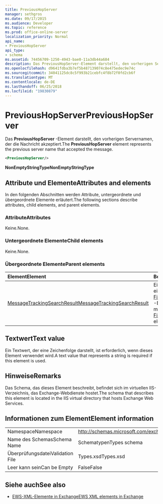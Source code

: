 ```yaml
---
title: PreviousHopServer
manager: sethgros
ms.date: 09/17/2015
ms.audience: Developer
ms.topic: reference
ms.prod: office-online-server
localization_priority: Normal
api_name:
- PreviousHopServer
api_type:
- schema
ms.assetid: 74456709-1250-4943-bae0-11a3db44a684
description: Das PreviousHopServer-Element darstellt, den vorherigen Servernamen, der die Nachricht akzeptiert.
ms.openlocfilehash: d9641fdba3b7ef5b487139074c8e475edec9e74c
ms.sourcegitcommit: 34041125dc8c5f993b21cebfc4f8b72f0fd2cb6f
ms.translationtype: MT
ms.contentlocale: de-DE
ms.lasthandoff: 06/25/2018
ms.locfileid: "19830879"
---
```

# <a name="previoushopserver"></a><span data-ttu-id="6f18e-103">PreviousHopServer</span><span class="sxs-lookup"><span data-stu-id="6f18e-103">PreviousHopServer</span></span>

<span data-ttu-id="6f18e-104">Das **PreviousHopServer** -Element darstellt, den vorherigen Servernamen, der die Nachricht akzeptiert.</span><span class="sxs-lookup"><span data-stu-id="6f18e-104">The **PreviousHopServer** element represents the previous server name that accepted the message.</span></span> 
  
```XML
<PreviousHopServer/>
```

 <span data-ttu-id="6f18e-105">**NonEmptyStringType**</span><span class="sxs-lookup"><span data-stu-id="6f18e-105">**NonEmptyStringType**</span></span>
## <a name="attributes-and-elements"></a><span data-ttu-id="6f18e-106">Attribute und Elemente</span><span class="sxs-lookup"><span data-stu-id="6f18e-106">Attributes and elements</span></span>

<span data-ttu-id="6f18e-107">In den folgenden Abschnitten werden Attribute, untergeordnete und übergeordnete Elemente erläutert.</span><span class="sxs-lookup"><span data-stu-id="6f18e-107">The following sections describe attributes, child elements, and parent elements.</span></span>
  
### <a name="attributes"></a><span data-ttu-id="6f18e-108">Attribute</span><span class="sxs-lookup"><span data-stu-id="6f18e-108">Attributes</span></span>

<span data-ttu-id="6f18e-109">Keine.</span><span class="sxs-lookup"><span data-stu-id="6f18e-109">None.</span></span>
  
### <a name="child-elements"></a><span data-ttu-id="6f18e-110">Untergeordnete Elemente</span><span class="sxs-lookup"><span data-stu-id="6f18e-110">Child elements</span></span>

<span data-ttu-id="6f18e-111">Keine.</span><span class="sxs-lookup"><span data-stu-id="6f18e-111">None.</span></span>
  
### <a name="parent-elements"></a><span data-ttu-id="6f18e-112">Übergeordnete Elemente</span><span class="sxs-lookup"><span data-stu-id="6f18e-112">Parent elements</span></span>

|<span data-ttu-id="6f18e-113">**Element**</span><span class="sxs-lookup"><span data-stu-id="6f18e-113">**Element**</span></span>|<span data-ttu-id="6f18e-114">**Beschreibung**</span><span class="sxs-lookup"><span data-stu-id="6f18e-114">**Description**</span></span>|
|:-----|:-----|
|[<span data-ttu-id="6f18e-115">MessageTrackingSearchResult</span><span class="sxs-lookup"><span data-stu-id="6f18e-115">MessageTrackingSearchResult</span></span>](messagetrackingsearchresult.md) <br/> |<span data-ttu-id="6f18e-116">Ein einzelnes Nachricht Ergebnis für ein [FindMessageTrackingReportResponse](findmessagetrackingreportresponse.md) -Element enthält.</span><span class="sxs-lookup"><span data-stu-id="6f18e-116">Contains a single message result for a [FindMessageTrackingReportResponse](findmessagetrackingreportresponse.md) element.</span></span>  <br/> |
   
## <a name="text-value"></a><span data-ttu-id="6f18e-117">Textwert</span><span class="sxs-lookup"><span data-stu-id="6f18e-117">Text value</span></span>

<span data-ttu-id="6f18e-118">Ein Textwert, der eine Zeichenfolge darstellt, ist erforderlich, wenn dieses Element verwendet wird.</span><span class="sxs-lookup"><span data-stu-id="6f18e-118">A text value that represents a string is required if this element is used.</span></span>
  
## <a name="remarks"></a><span data-ttu-id="6f18e-119">Hinweise</span><span class="sxs-lookup"><span data-stu-id="6f18e-119">Remarks</span></span>

<span data-ttu-id="6f18e-120">Das Schema, das dieses Element beschreibt, befindet sich im virtuellen IIS-Verzeichnis, das Exchange-Webdienste hostet.</span><span class="sxs-lookup"><span data-stu-id="6f18e-120">The schema that describes this element is located in the IIS virtual directory that hosts Exchange Web Services.</span></span>
  
## <a name="element-information"></a><span data-ttu-id="6f18e-121">Informationen zum Element</span><span class="sxs-lookup"><span data-stu-id="6f18e-121">Element information</span></span>

|||
|:-----|:-----|
|<span data-ttu-id="6f18e-122">Namespace</span><span class="sxs-lookup"><span data-stu-id="6f18e-122">Namespace</span></span>  <br/> |http://schemas.microsoft.com/exchange/services/2006/types  <br/> |
|<span data-ttu-id="6f18e-123">Name des Schemas</span><span class="sxs-lookup"><span data-stu-id="6f18e-123">Schema Name</span></span>  <br/> |<span data-ttu-id="6f18e-124">Schematypen</span><span class="sxs-lookup"><span data-stu-id="6f18e-124">Types schema</span></span>  <br/> |
|<span data-ttu-id="6f18e-125">Überprüfungsdatei</span><span class="sxs-lookup"><span data-stu-id="6f18e-125">Validation File</span></span>  <br/> |<span data-ttu-id="6f18e-126">Types.xsd</span><span class="sxs-lookup"><span data-stu-id="6f18e-126">Types.xsd</span></span>  <br/> |
|<span data-ttu-id="6f18e-127">Leer kann sein</span><span class="sxs-lookup"><span data-stu-id="6f18e-127">Can be Empty</span></span>  <br/> |<span data-ttu-id="6f18e-128">False</span><span class="sxs-lookup"><span data-stu-id="6f18e-128">False</span></span>  <br/> |
   
## <a name="see-also"></a><span data-ttu-id="6f18e-129">Siehe auch</span><span class="sxs-lookup"><span data-stu-id="6f18e-129">See also</span></span>



- [<span data-ttu-id="6f18e-130">EWS-XML-Elemente in Exchange</span><span class="sxs-lookup"><span data-stu-id="6f18e-130">EWS XML elements in Exchange</span></span>](ews-xml-elements-in-exchange.md)

